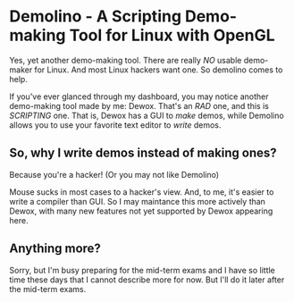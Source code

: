# Demolino - A Scripting Demo-making Tool for Linux with OpenGL

Yes, yet another demo-making tool. There are really _NO_ usable
demo-maker for Linux. And most Linux hackers want one. So demolino
comes to help.

If you've ever glanced through my dashboard, you may notice another
demo-making tool made by me: Dewox. That's an _RAD_ one, and this is
_SCRIPTING_ one. That is, Dewox has a GUI to *make* demos, while
Demolino allows you to use your favorite text editor to *write* demos.

## So, why I write demos instead of making ones?

Because you're a hacker! (Or you may not like Demolino)

Mouse sucks in most cases to a hacker's view. And, to me, it's easier
to write a compiler than GUI. So I may maintance this more actively
than Dewox, with many new features not yet supported by Dewox appearing
here.

## Anything more?

Sorry, but I'm busy preparing for the mid-term exams and I have so
little time these days that I cannot describe more for now. But I'll
do it later after the mid-term exams.

